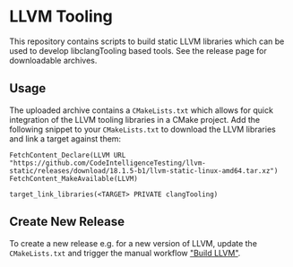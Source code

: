 # LLVM Tooling

This repository contains scripts to build static LLVM libraries which can be
used to develop libclangTooling based tools. See the release page for
downloadable archives.

## Usage

The uploaded archive contains a `CMakeLists.txt` which allows for quick
integration of the LLVM tooling libraries in a CMake project. Add the following
snippet to your `CMakeLists.txt` to download the LLVM libraries and link a
target against them:

```
FetchContent_Declare(LLVM URL "https://github.com/CodeIntelligenceTesting/llvm-static/releases/download/18.1.5-b1/llvm-static-linux-amd64.tar.xz")
FetchContent_MakeAvailable(LLVM)

target_link_libraries(<TARGET> PRIVATE clangTooling)
```

## Create New Release

To create a new release e.g. for a new version of LLVM, update the
`CMakeLists.txt` and trigger the manual workflow
["Build LLVM"](https://github.com/CodeIntelligenceTesting/llvm-static/actions/workflows/build-llvm.yaml).
